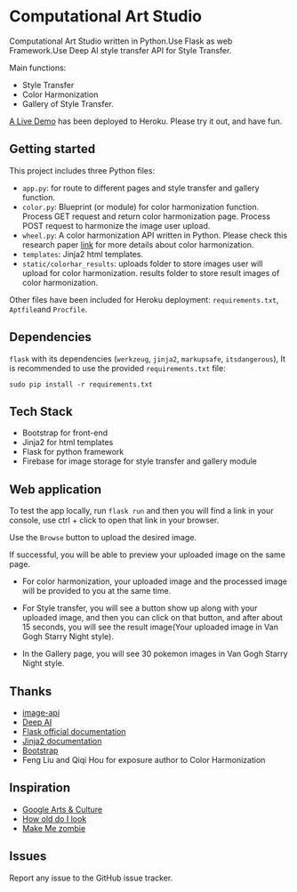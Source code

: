 # Computational Art Studio
Computational Art Studio written in Python.Use Flask as web Framework.Use Deep AI style transfer API for Style Transfer.

Main functions:
* Style Transfer 
* Color Harmonization 
* Gallery of Style Transfer.
 
[A Live Demo](https://computationalartstudio.herokuapp.com/) has been deployed to Heroku.
Please try it out, and have fun.
 
## Getting started
This project includes three Python files:
* `app.py`: for route to different pages and style transfer and gallery function.
* `color.py`: Blueprint (or module) for color harmonization function. Process GET request and return color harmonization page. Process POST request to harmonize the image user upload. 
* `wheel.py`: A color harmonization API written in Python. Please check this research paper [link](https://igl.ethz.ch/projects/color-harmonization/harmonization.pdf
) for more details about color harmonization. 
* `templates`: Jinja2 html templates. 
* `static/colorhar_results`: uploads folder to store images user will upload for color harmonization. results folder to store result images of color harmonization.
 
Other files have been included for Heroku deployment: `requirements.txt`, `Aptfile`and `Procfile`.
 
## Dependencies
`flask` with its dependencies (`werkzeug`, `jinja2`, `markupsafe`, `itsdangerous`), It is recommended to use the provided `requirements.txt` file:
```
sudo pip install -r requirements.txt
```
 
 ## Tech Stack
 * Bootstrap for front-end
 * Jinja2 for html templates
 * Flask for python framework
 * Firebase for image storage for style transfer and gallery module
## Web application
To test the app locally, run `flask run` and then you will find a link in your console, use ctrl + click to open that link in your browser.
 
Use the `Browse` button to upload the desired image.
 
If successful, you will be able to preview your uploaded image on the same page.
 
* For color harmonization, your uploaded image and the processed image will be provided to you at the same time.
 
* For Style transfer, you will see a button show up along with your uploaded image, and then you can click on that button, and after about 15 seconds, you will see the result image(Your uploaded image in Van Gogh Starry Night style).
 
* In the Gallery page, you will see 30 pokemon images in Van Gogh Starry Night style.

 
## Thanks
* [image-api](https://github.com/gxercavins/image-api)
* [Deep AI](https://deepai.org/machine-learning-model/fast-style-transfer)
* [Flask official documentation](https://flask.palletsprojects.com/en/1.1.x/)
* [Jinja2 documentation](https://jinja.palletsprojects.com/en/2.11.x/)
* [Bootstrap](https://getbootstrap.com/)
* Feng Liu and Qiqi Hou for exposure author to Color Harmonization
 
## Inspiration
* [Google Arts & Culture](https://artsandculture.google.com/)
* [How old do I look](https:www.how-old.net/)
* [Make Me zombie](http://makemezombie.com/)

## Issues
Report any issue to the GitHub issue tracker.
 
 
 




